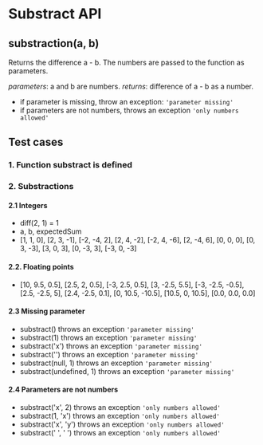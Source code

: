 # Substract API 

## **substraction(a, b)**
Returns the difference a - b. The numbers are passed to the function as parameters.

*parameters*: a and b are numbers.
*returns*: difference of a - b as a number.

- if parameter is missing, throw an exception: `'parameter missing'`
- if parameters are not numbers, throws an exception `'only numbers allowed'`

## Test cases
### 1. Function substract is defined
### 2. Substractions
#### 2.1 Integers
- diff(2, 1) = 1
- a, b, expectedSum
- [1, 1, 0],
[2, 3, -1],
[-2, -4, 2],
[2, 4, -2],
[-2, 4, -6],
[2, -4, 6],
[0, 0, 0],
[0, 3, -3],
[3, 0, 3],
[0, -3, 3],
[-3, 0, -3]

#### 2.2. Floating points
- [10, 9.5, 0.5],
[2.5, 2, 0.5],
[-3, 2.5, 0.5],
[3, -2.5, 5.5],
[-3, -2.5, -0.5],
[2.5, -2.5, 5],
[2.4, -2.5, 0.1],
[0, 10.5, -10.5],
[10.5, 0, 10.5],
[0.0, 0.0, 0.0]

#### 2.3 Missing parameter
- substract() throws an exception `'parameter missing'`
- substract(1) throws an exception `'parameter missing'`
- substract('x') throws an exception `'parameter missing'`
- substract('') throws an exception `'parameter missing'`
- substract(null, 1) throws an exception `'parameter missing'`
- substract(undefined, 1) throws an exception `'parameter missing'`

#### 2.4 Parameters are not numbers
- substract('x', 2) throws an exception `'only numbers allowed'`
- substract(1, 'x') throws an exception `'only numbers allowed'`
- substract('x', 'y') throws an exception `'only numbers allowed'`
- substract(' ', ' ') throws an exception `'only numbers allowed'`
